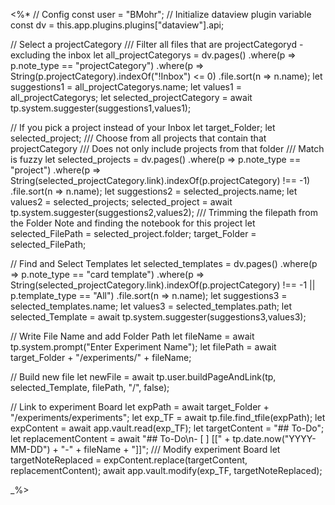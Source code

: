 <%*
// Config
const user = "BMohr";
// Initialize dataview plugin variable
const dv = this.app.plugins.plugins["dataview"].api;

// Select a projectCategory
/// Filter all files that are projectCategoryd - excluding the inbox
let all_projectCategorys = dv.pages()
	.where(p => p.note_type == "projectCategory")
	.where(p => String(p.projectCategory).indexOf("!Inbox")  <= 0)
	.file.sort(n => n.name);
let suggestions1 = all_projectCategorys.name;
let values1 = all_projectCategorys;
let selected_projectCategory = await tp.system.suggester(suggestions1,values1);

// If you pick a project instead of your Inbox
let target_Folder;
let selected_project;
/// Choose from all projects that contain that projectCategory
/// Does not only include projects from that folder
/// Match is fuzzy
let selected_projects = dv.pages()
	.where(p => p.note_type == "project")
	.where(p => String(selected_projectCategory.link).indexOf(p.projectCategory) !== -1)
	.file.sort(n => n.name);
let suggestions2 = selected_projects.name;
let values2 = selected_projects;
selected_project = await tp.system.suggester(suggestions2,values2);
/// Trimming the filepath from the Folder Note and finding the notebook for this project
let selected_FilePath = selected_project.folder;
target_Folder = selected_FilePath;

// Find and Select Templates
let selected_templates = dv.pages()
	.where(p => p.note_type == "card template")
	.where(p => String(selected_projectCategory.link).indexOf(p.projectCategory) !== -1 || p.template_type == "All")
	.file.sort(n => n.name);
let suggestions3 = selected_templates.name;
let values3 = selected_templates.path;
let selected_Template = await tp.system.suggester(suggestions3,values3);	

// Write File Name and add Folder Path
let fileName = await tp.system.prompt("Enter Experiment Name");
let filePath = await target_Folder + "/experiments/" + fileName;

// Build new file
let newFile = await tp.user.buildPageAndLink(tp, selected_Template, filePath, "/", false);

// Link to experiment Board
let expPath = await target_Folder + "/experiments/experiments";
let exp_TF = await tp.file.find_tfile(expPath);
let expContent = await app.vault.read(exp_TF);
let targetContent = "## To-Do";
let replacementContent = await "## To-Do\n- [ ] [[" + tp.date.now("YYYY-MM-DD") + "-" + fileName + "]]";
/// Modify experiment Board
let targetNoteReplaced = expContent.replace(targetContent, replacementContent);
await app.vault.modify(exp_TF, targetNoteReplaced);

_%>